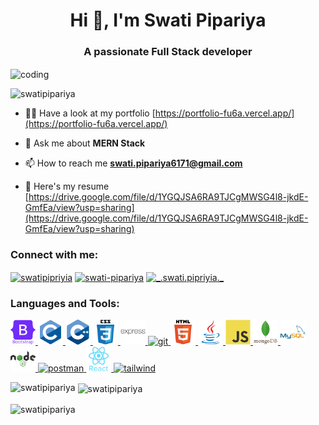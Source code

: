 <h1 align="center">Hi 👋, I'm Swati Pipariya</h1>
<h3 align="center">A passionate Full Stack developer</h3>
<img src="https://cdn.dribbble.com/users/17707/screenshots/2413754/rrr.gif" align="center" alt="coding" width="900" >
<p align="left"> <img src="https://komarev.com/ghpvc/?username=swatipipariya&label=Profile%20views&color=0e75b6&style=flat" alt="swatipipariya" /> </p>

- 👨‍💻 Have a look at my portfolio [https://portfolio-fu6a.vercel.app/](https://portfolio-fu6a.vercel.app/)

- 💬 Ask me about **MERN Stack**

- 📫 How to reach me **swati.pipariya6171@gmail.com**

- 📄 Here's my resume [https://drive.google.com/file/d/1YGQJSA6RA9TJCgMWSG4l8-jkdE-GmfEa/view?usp=sharing](https://drive.google.com/file/d/1YGQJSA6RA9TJCgMWSG4l8-jkdE-GmfEa/view?usp=sharing)

<h3 align="left">Connect with me:</h3>
<p align="left">
<a href="https://twitter.com/swatipipriyia" target="blank"><img align="center" src="https://raw.githubusercontent.com/rahuldkjain/github-profile-readme-generator/master/src/images/icons/Social/twitter.svg" alt="swatipipriyia" height="30" width="40" /></a>
<a href="https://linkedin.com/in/swati-pipariya" target="blank"><img align="center" src="https://raw.githubusercontent.com/rahuldkjain/github-profile-readme-generator/master/src/images/icons/Social/linked-in-alt.svg" alt="swati-pipariya" height="30" width="40" /></a>
<a href="https://instagram.com/_.swati.pipriyia._" target="blank"><img align="center" src="https://raw.githubusercontent.com/rahuldkjain/github-profile-readme-generator/master/src/images/icons/Social/instagram.svg" alt="_.swati.pipriyia._" height="30" width="40" /></a>
</p>

<h3 align="left">Languages and Tools:</h3>
<p align="left"> <a href="https://getbootstrap.com" target="_blank" rel="noreferrer"> <img src="https://raw.githubusercontent.com/devicons/devicon/master/icons/bootstrap/bootstrap-plain-wordmark.svg" alt="bootstrap" width="40" height="40"/> </a> <a href="https://www.cprogramming.com/" target="_blank" rel="noreferrer"> <img src="https://raw.githubusercontent.com/devicons/devicon/master/icons/c/c-original.svg" alt="c" width="40" height="40"/> </a> <a href="https://www.w3schools.com/cpp/" target="_blank" rel="noreferrer"> <img src="https://raw.githubusercontent.com/devicons/devicon/master/icons/cplusplus/cplusplus-original.svg" alt="cplusplus" width="40" height="40"/> </a> <a href="https://www.w3schools.com/css/" target="_blank" rel="noreferrer"> <img src="https://raw.githubusercontent.com/devicons/devicon/master/icons/css3/css3-original-wordmark.svg" alt="css3" width="40" height="40"/> </a> <a href="https://expressjs.com" target="_blank" rel="noreferrer"> <img src="https://raw.githubusercontent.com/devicons/devicon/master/icons/express/express-original-wordmark.svg" alt="express" width="40" height="40"/> </a> <a href="https://git-scm.com/" target="_blank" rel="noreferrer"> <img src="https://www.vectorlogo.zone/logos/git-scm/git-scm-icon.svg" alt="git" width="40" height="40"/> </a> <a href="https://www.w3.org/html/" target="_blank" rel="noreferrer"> <img src="https://raw.githubusercontent.com/devicons/devicon/master/icons/html5/html5-original-wordmark.svg" alt="html5" width="40" height="40"/> </a> <a href="https://www.java.com" target="_blank" rel="noreferrer"> <img src="https://raw.githubusercontent.com/devicons/devicon/master/icons/java/java-original.svg" alt="java" width="40" height="40"/> </a> <a href="https://developer.mozilla.org/en-US/docs/Web/JavaScript" target="_blank" rel="noreferrer"> <img src="https://raw.githubusercontent.com/devicons/devicon/master/icons/javascript/javascript-original.svg" alt="javascript" width="40" height="40"/> </a> <a href="https://www.mongodb.com/" target="_blank" rel="noreferrer"> <img src="https://raw.githubusercontent.com/devicons/devicon/master/icons/mongodb/mongodb-original-wordmark.svg" alt="mongodb" width="40" height="40"/> </a> <a href="https://www.mysql.com/" target="_blank" rel="noreferrer"> <img src="https://raw.githubusercontent.com/devicons/devicon/master/icons/mysql/mysql-original-wordmark.svg" alt="mysql" width="40" height="40"/> </a> <a href="https://nodejs.org" target="_blank" rel="noreferrer"> <img src="https://raw.githubusercontent.com/devicons/devicon/master/icons/nodejs/nodejs-original-wordmark.svg" alt="nodejs" width="40" height="40"/> </a> <a href="https://postman.com" target="_blank" rel="noreferrer"> <img src="https://www.vectorlogo.zone/logos/getpostman/getpostman-icon.svg" alt="postman" width="40" height="40"/> </a> <a href="https://reactjs.org/" target="_blank" rel="noreferrer"> <img src="https://raw.githubusercontent.com/devicons/devicon/master/icons/react/react-original-wordmark.svg" alt="react" width="40" height="40"/> </a> <a href="https://tailwindcss.com/" target="_blank" rel="noreferrer"> <img src="https://www.vectorlogo.zone/logos/tailwindcss/tailwindcss-icon.svg" alt="tailwind" width="40" height="40"/> </a> </p>

<p><img align="left" src="https://github-readme-stats.vercel.app/api/top-langs?username=swatipipariya&show_icons=true&locale=en&layout=compact" alt="swatipipariya" /></p>

<p>&nbsp;<img align="center" src="https://github-readme-stats.vercel.app/api?username=swatipipariya&show_icons=true&locale=en" alt="swatipipariya" /></p>

<p><img align="center" src="https://github-readme-streak-stats.herokuapp.com/?user=swatipipariya&" alt="swatipipariya" /></p>
